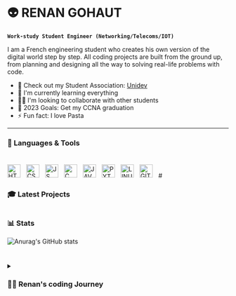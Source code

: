 # 👽 RENAN GOHAUT

**`Work-study Student Engineer (Networking/Telecoms/IOT)`**

I am a French engineering student who creates his own version of the digital world step by step. All coding projects are built from the ground up, from planning and designing all the way to solving real-life problems with code.

 - 🚀 Check out my Student Association: <a href="">Unidev</a> 
 - 🌱 I'm currently learning everything
 - 👯‍♂️ I'm looking to collaborate with other students
 - 🥅 2023 Goals: Get my CCNA graduation
 - ⚡ Fun fact: I love Pasta


---

### 🧰 Languages & Tools

#

 <img align="left" alt="HTML" width="30px" style="padding-right:10px;" src="https://cdn.jsdelivr.net/gh/devicons/devicon/icons/html5/html5-plain.svg" />
 <img align="left" alt="CSS" width="30px" style="padding-right:10px;" src="https://cdn.jsdelivr.net/gh/devicons/devicon/icons/css3/css3-plain.svg" />
 <img align="left" alt="JS" width="30px" style="padding-right:10px;" src="https://cdn.jsdelivr.net/gh/devicons/devicon/icons/javascript/javascript-plain.svg" />
 <img align="left" alt="C" width="30px" style="padding-right:10px;" src="https://cdn.jsdelivr.net/gh/devicons/devicon/icons/c/c-plain.svg" />
 <img align="left" alt="JAVA" width="30px" style="padding-right:10px;" src="https://cdn.jsdelivr.net/gh/devicons/devicon/icons/java/java-original.svg" />
 <img align="left" alt="PYTHON" width="30px" style="padding-right:10px;" src="https://cdn.jsdelivr.net/gh/devicons/devicon/icons/python/python-plain.svg" />
 <img align="left" alt="LINUX" width="30px" style="padding-right:10px;" src="https://cdn.jsdelivr.net/gh/devicons/devicon/icons/linux/linux-original.svg" />
 <img align="left" alt="GIT" width="30px" style="padding-right:10px;" src="https://cdn.jsdelivr.net/gh/devicons/devicon/icons/git/git-plain.svg" />
<br/>
#

### 🎓 Latest Projects

# 

### 📊 Stats

![Anurag's GitHub stats](https://github-readme-stats.vercel.app/api?username=Renanght&theme=transparent&show_icons=true)

#

<details>
<summary><h3>👨‍💻 Renan's coding Journey</h3></summary>
Lorem ipsum dolor sit amet consectetur adipisicing elit. Porro deserunt molestias omnis impedit modi quaerat consequuntur consectetur, est quam inventore eum expedita itaque soluta repudiandae quos reprehenderit. Architecto, unde ducimus.
Deleniti hic commodi sequi? Eaque praesentium voluptates est adipisci, natus culpa. Porro, iure unde sapiente cupiditate nostrum autem laborum, aliquam et ut dolores distinctio, placeat perferendis possimus quod ipsam ab.
Harum dolorum iste dolorem. Aliquid ad odio at placeat, quasi eaque accusantium sit magni quis hic. Temporibus architecto et animi doloribus. Neque eum reiciendis dolorum accusamus voluptates ab quod qui.
</details>
